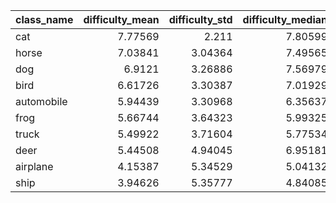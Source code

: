 | class_name   |   difficulty_mean |   difficulty_std |   difficulty_median |   rf_accuracy |   rf_error |
|:-------------|------------------:|-----------------:|--------------------:|--------------:|-----------:|
| cat          |           7.77569 |          2.211   |             7.80599 |         0.225 |      0.775 |
| horse        |           7.03841 |          3.04364 |             7.49565 |         0.395 |      0.605 |
| dog          |           6.9121  |          3.26886 |             7.56979 |         0.33  |      0.67  |
| bird         |           6.61726 |          3.30387 |             7.01929 |         0.28  |      0.72  |
| automobile   |           5.94439 |          3.30968 |             6.35637 |         0.56  |      0.44  |
| frog         |           5.66744 |          3.64323 |             5.99325 |         0.45  |      0.55  |
| truck        |           5.49922 |          3.71604 |             5.77534 |         0.485 |      0.515 |
| deer         |           5.44508 |          4.94045 |             6.95181 |         0.44  |      0.56  |
| airplane     |           4.15387 |          5.34529 |             5.04132 |         0.545 |      0.455 |
| ship         |           3.94626 |          5.35777 |             4.84085 |         0.595 |      0.405 |